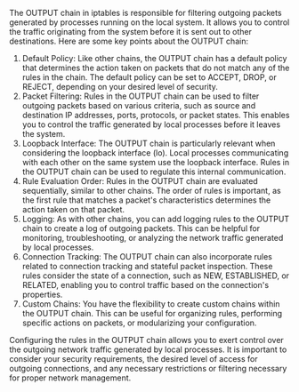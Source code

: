 The OUTPUT chain in iptables is responsible for filtering outgoing packets generated by processes running on the local system. It allows you to control the traffic originating from the system before it is sent out to other destinations. Here are some key points about the OUTPUT chain:

1.  Default Policy: Like other chains, the OUTPUT chain has a default policy that determines the action taken on packets that do not match any of the rules in the chain. The default policy can be set to ACCEPT, DROP, or REJECT, depending on your desired level of security.
2.  Packet Filtering: Rules in the OUTPUT chain can be used to filter outgoing packets based on various criteria, such as source and destination IP addresses, ports, protocols, or packet states. This enables you to control the traffic generated by local processes before it leaves the system.
3.  Loopback Interface: The OUTPUT chain is particularly relevant when considering the loopback interface (lo). Local processes communicating with each other on the same system use the loopback interface. Rules in the OUTPUT chain can be used to regulate this internal communication.
4.  Rule Evaluation Order: Rules in the OUTPUT chain are evaluated sequentially, similar to other chains. The order of rules is important, as the first rule that matches a packet's characteristics determines the action taken on that packet.
5.  Logging: As with other chains, you can add logging rules to the OUTPUT chain to create a log of outgoing packets. This can be helpful for monitoring, troubleshooting, or analyzing the network traffic generated by local processes.
6.  Connection Tracking: The OUTPUT chain can also incorporate rules related to connection tracking and stateful packet inspection. These rules consider the state of a connection, such as NEW, ESTABLISHED, or RELATED, enabling you to control traffic based on the connection's properties.
7.  Custom Chains: You have the flexibility to create custom chains within the OUTPUT chain. This can be useful for organizing rules, performing specific actions on packets, or modularizing your configuration.

Configuring the rules in the OUTPUT chain allows you to exert control over the outgoing network traffic generated by local processes. It is important to consider your security requirements, the desired level of access for outgoing connections, and any necessary restrictions or filtering necessary for proper network management.